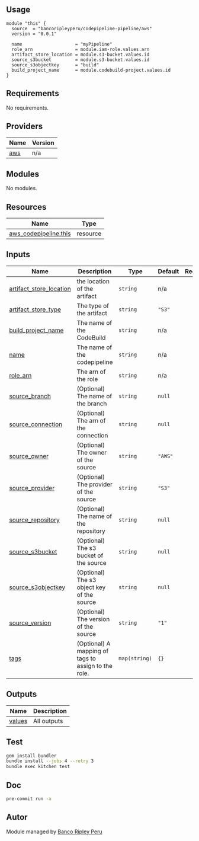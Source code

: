 ## Usage

```hcl
module "this" {
  source  = "bancoripleyperu/codepipeline-pipeline/aws"
  version = "0.0.1"

  name                    = "myPipeline"
  role_arn                = module.iam-role.values.arn
  artifact_store_location = module.s3-bucket.values.id
  source_s3bucket         = module.s3-bucket.values.id
  source_s3objectkey      = "build"
  build_project_name      = module.codebuild-project.values.id
}
```

<!-- BEGINNING OF PRE-COMMIT-TERRAFORM DOCS HOOK -->
## Requirements

No requirements.

## Providers

| Name | Version |
|------|---------|
| <a name="provider_aws"></a> [aws](#provider\_aws) | n/a |

## Modules

No modules.

## Resources

| Name | Type |
|------|------|
| [aws_codepipeline.this](https://registry.terraform.io/providers/hashicorp/aws/latest/docs/resources/codepipeline) | resource |

## Inputs

| Name | Description | Type | Default | Required |
|------|-------------|------|---------|:--------:|
| <a name="input_artifact_store_location"></a> [artifact\_store\_location](#input\_artifact\_store\_location) | the location of the artifact | `string` | n/a | yes |
| <a name="input_artifact_store_type"></a> [artifact\_store\_type](#input\_artifact\_store\_type) | The type of the artifact | `string` | `"S3"` | no |
| <a name="input_build_project_name"></a> [build\_project\_name](#input\_build\_project\_name) | The name of the CodeBuild | `string` | n/a | yes |
| <a name="input_name"></a> [name](#input\_name) | The name of the codepipeline | `string` | n/a | yes |
| <a name="input_role_arn"></a> [role\_arn](#input\_role\_arn) | The arn of the role | `string` | n/a | yes |
| <a name="input_source_branch"></a> [source\_branch](#input\_source\_branch) | (Optional) The name of the branch | `string` | `null` | no |
| <a name="input_source_connection"></a> [source\_connection](#input\_source\_connection) | (Optional) The arn of the connection | `string` | `null` | no |
| <a name="input_source_owner"></a> [source\_owner](#input\_source\_owner) | (Optional) The owner of the source | `string` | `"AWS"` | no |
| <a name="input_source_provider"></a> [source\_provider](#input\_source\_provider) | (Optional) The provider of the source | `string` | `"S3"` | no |
| <a name="input_source_repository"></a> [source\_repository](#input\_source\_repository) | (Optional) The name of the repository | `string` | `null` | no |
| <a name="input_source_s3bucket"></a> [source\_s3bucket](#input\_source\_s3bucket) | (Optional) The s3 bucket of the source | `string` | `null` | no |
| <a name="input_source_s3objectkey"></a> [source\_s3objectkey](#input\_source\_s3objectkey) | (Optional) The s3 object key of the source | `string` | `null` | no |
| <a name="input_source_version"></a> [source\_version](#input\_source\_version) | (Optional) The version of the source | `string` | `"1"` | no |
| <a name="input_tags"></a> [tags](#input\_tags) | (Optional) A mapping of tags to assign to the role. | `map(string)` | `{}` | no |

## Outputs

| Name | Description |
|------|-------------|
| <a name="output_values"></a> [values](#output\_values) | All outputs |
<!-- END OF PRE-COMMIT-TERRAFORM DOCS HOOK -->

## Test

```sh
gem install bundler
bundle install --jobs 4 --retry 3
bundle exec kitchen test
```

## Doc

```sh
pre-commit run -a
```

## Autor
 
Module managed by [Banco Ripley Peru](https://ripley.com.pe)